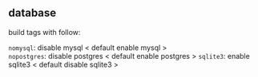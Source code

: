 ## database
build tags with follow:

`nomysql`: disable mysql < default enable mysql >  
`nopostgres`: disable postgres < default enable postgres > 
`sqlite3`: enable sqlite3 < default disable sqlite3 >
